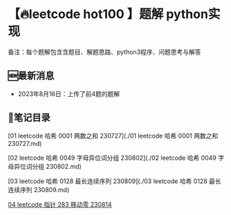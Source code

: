 # 【🔥leetcode hot100 】题解 python实现

备注：每个题解包含含题目、解题思路、python3程序、问题思考与解答

## 🆕最新消息

- 2023年8月16日：上传了前4题的题解

## 📔笔记目录

[01 leetcode 哈希 0001 两数之和 230727](./01 leetcode 哈希 0001 两数之和 230727.md)

[02 leetcode 哈希 0049 字母异位词分组 230802](./02 leetcode 哈希 0049 字母异位词分组 230802.md)

[03 leetcode 哈希 0128 最长连续序列 230809](./03 leetcode 哈希 0128 最长连续序列 230809.md)

[04 leetcode 指针 283 移动零 230814](./04%20leetcode%20指针%20283%20移动零%20230814.md)

